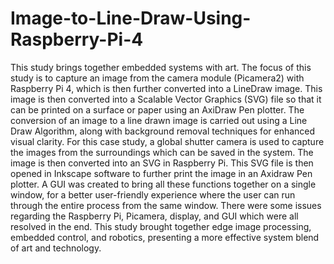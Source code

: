 # Image-to-Line-Draw-Using-Raspberry-Pi-4
This study brings together embedded systems with art. The focus of this study is to capture an image from the camera module (Picamera2) with Raspberry Pi 4, which is then further converted into a LineDraw image. This image is then converted into a Scalable Vector Graphics (SVG) file so that it can be printed on a surface or paper using an AxiDraw Pen plotter. The conversion of an image to a line drawn image is carried out using a Line Draw Algorithm, along with background removal techniques for enhanced visual clarity. For this case study, a global shutter camera is used to capture the images from the surroundings which can be saved in the system. The image is then converted into an SVG in Raspberry Pi. This SVG file is then opened in Inkscape software to further print the image in an Axidraw Pen plotter. A GUI was created to bring all these functions together on a single window, for a better user-friendly experience where the user can run through the entire process from the same window. There were some issues regarding the Raspberry Pi, Picamera, display, and GUI which were all resolved in the end. This study brought together edge image processing, embedded control, and robotics, presenting a more effective system blend of art and technology.
